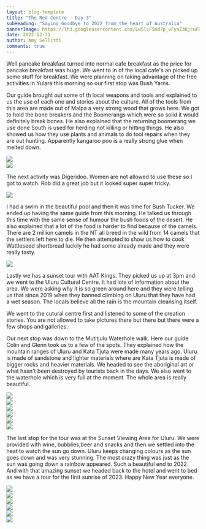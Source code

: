 ```yaml
---
layout: blog-template
title: "The Red Centre - Day 3"
subHeading: "Saying Goodbye to 2022 from the heart of Australia"
bannerImage: https://lh3.googleusercontent.com/Lw5lcF5Hd7p_vFyaZ3KjcuFDNEomPfI3e-5izdvSPZm-NeJglE_Cerd3wbSWCZ1XXMVB9nj-7G69aacCjbt2n3vpmNeqLtLBbqeH1PHGOx1MVzMDx1ZMUdvfiMj5kft6aO-oK6uTAWU=w2400
date: 2022-12-31
author: Amy Sellitti
comments: true
---
```


Well pancake breakfast turned into normal cafe breakfast as the price for pancake breakfast was huge. We went to in of the local cafe's an picked up some stuff for breakfast. We were planning on taking advantage of the free activities in Yulara this morning so our first stop was Bush Yarns. 

Our guide brought out some of th local weapons and tools and explained to us the use of each one and stories about the culture. All of the tools from this area are made out of Malpa a very strong wood that grows here. We got to hold the bone breakers and the Boomerangs which were so solid it would definitely break bones. He also explained that the returning boomerang we use done South is used for herding not killing or hitting things. He also showed us how they use plants and animals to do tool repairs when they are out hunting. Apparently kangaroo poo is a really strong glue when melted down. 

<div class="center-image"><img src="https://lh3.googleusercontent.com/MHS03mNStHaN2lop2hsxSIccUqtCGsFZHq4SslYj2evnc5fTo9N0X-mPD7j-vf24s6fjbsg9VQk46fmLfRjonSHckIzUR8zqS1VJXfYiWalXqOlHLtzlzs5VhPXhgoO56CDHd8U7SS8=w2400" /></div>
<div class="center-image"><img src="https://lh3.googleusercontent.com/rmyCQdZnhSCBIFIdzxh2V1AXxAcD4hsEtRqdZu5KXlTAKlMaY2pND2hnk1dH9ltoH1mOVDxQXnk3oO3w_kwG-7Fku1LXzxcS_Mbe2QKGmEwDs5hsF7-KL5rsLyWeSX5VVAizEhvUAIg=w2400" /></div>

The next activity was Digeridoo. Women are not allowed to use  these so I got to watch. Rob did a great job but it looked super super tricky.

<div class="center-image"><img src="https://lh3.googleusercontent.com/0x0TBwL9u9I7ETtt2V82KYY2TRAgUX9RBtyQeHy1Mr4UsHM1wclRoppD-BZOvu554oZwIkpPYu5kEuOE2fgPcDmWAZmLYq4-Ox-FVn9nufWsruNC9816Z5uZOxF3LRLh3vc-kPk_80g=w2400" /></div>

I had a swim in the beautiful pool and then it was time for Bush Tucker. We ended up having the same guide from this morning. He talked us through this time with the same sense of humour the bush foods of the desert. He also explained that a lot of the food is harder to find because of the camels. There are 2 million  camels in the NT all breed in the wild from 14 camels that the settlers left here to die. He then attempted to show us how to cook Wattleseed shortbread luckily he had some already made and they were really tasty. 

<div class="center-image"><img src="https://lh3.googleusercontent.com/JZdC4LiuI8q_EWoHrNzxzZEUyoRlvVOLZzZSyjm0i5zwLnONlDx00ihw0MwBkmglO6k60bnnqFw4yersxTEe_9dAtTwtYe9wGHTN067cZk-AMBpH_H1h7TOgGxJx5P1h7Ga73XsLoSY=w2400" /></div>

Lastly we has a sunset tour with AAT Kings. They picked us up at 3pm and we went to the Uluru Cultural Centre. It had lots of information about the area. We were asking why it is so green around here and they were telling us that since 2019 when they banned climbing on Uluru that they have had a wet season. The locals believe all the rain is the mountain cleansing itself.  

We went to the cutural centre first and listened to some of the creation stories. You are not allowed to take pictures there but there but there were a few shops and galleries. 

Our next stop was down to the Mutitjulu Waterhole walk. Here our guide Colin and Glenn took us to a few of the spots. They explained how the mountain ranges of Uluru and Kata Tjuta were made many years ago. Uluru is made of sandstone and lighter materials where are Kata Tjuta is made of bigger rocks and heavier materials. We headed to see the aboriginal art or what hasn't been destroyed by tourists back in the days. We also went to the waterhole which is very full at the moment. The whole area is really beautiful.  

<div class="center-image"><img src="https://lh3.googleusercontent.com/2tna7XA6DfOjGGwMWxoyMutN7YXedckkMDFaDtZLsK7FI1ZCmaDMNSLdOvL7dZbvkqDW7HNUhSCtVelxefNhWMrU7cQkGG6Qr9EQF-4aOz2U-MJH19rhvnf2mvoJ5SYNXxb4OpY2MXI=w2400" /></div>
<div class="center-image"><img src="https://lh3.googleusercontent.com/fqJSfxPNjXkStjxhuK8NKVZBmHQIqx2hMf6meRI7gUCrPU2sD1DeNA1yaSOZJLv_U8W0DQTF90ajMrFSEZZ08CrhPL5CWzLEQb7XyLbwIluMPs29T4CiZZB58eUi91Im0jCkyJ0DOHM=w2400" /></div>
<div class="center-image"><img src="https://lh3.googleusercontent.com/BKU2mL_Emp7eMF0VKXsPYleMeL5ISmAHMceeVcyWy1ceXP8v9VsUUnfvnefShZTZjjA5HMvyMdnaY6UMFqYhVcBodaFx1shfVMPu6JcBHhIkGzqDB_eo_BJy-_Mu2IyAIr2CUgvQaC4=w2400" /></div>
<div class="center-image"><img src="https://lh3.googleusercontent.com/6QVmCEXhB6cvcIMLzO_PrjAu0nmPpEmXpb3bticd4knLVJLzUfnhZH_jTyAoRFkBOhFGFN1YVNUPIaBwjD1IhNfCvRKgmDGJcaDjlGZoYTSxpIiJpLXqKigzN_PdFh0qr_HJqSU0Sa8=w2400" /></div>
<div class="center-image"><img src="https://lh3.googleusercontent.com/jqII1fJzzH_dZvb_WOf02EM0iR_-75GhMcbQw4fBCWzv2Kf3X8TAkJ0B0X8yB2nYVMwrPjr3ksKMMdQFIGAEsHy0m6zPbjDqznXRSJzfYpNwrAVRHYA2zTyxPjeHWyuLfTCePUkTztk=w2400" /></div>
<div class="center-image"><img src="https://lh3.googleusercontent.com/27sFWj03R_-c8hK3DDhSxveNcH1Y-1rez4woMcb01ccF8ANzxk22hBcRriepzUB84xETWbAPwj7x98gkVoqnNvwJ33kChHKuk-hygf-uQjwYrz2Uk33HqGM0ryVXzV_D5JKTD-GmKuk=w2400" /></div>

The last stop for the tour was at the Sunset Viewing Area for Uluru. We were provided with wine, bubblies,beer and snacks and then we settled into the heat to watch the sun go down. Uluru keeps changing colours as the sun goes down and was very stunning. The most crazy thing was just as the sun was going down a rainbow appeared. Such a beautiful end to 2022. And with that amazing sunset we headed back to the hotel and went to bed as we have a tour for the first sunrise of 2023. Happy New Year everyone.

<div class="center-image"><img src="https://lh3.googleusercontent.com/F_8zYUpDTWWOdCFEZ3R_noYdo1vShEpkeOaCNLPzpNQReDqZSoaNZiRYV-CRDJ8aQ--kuUl6FeXfYI7OCjENrATODvshHG0VpfAtfsu8Gff6tZT_r3mEyvQtmf6zYo5Sf-VYOoh5p20=w2400" /></div>
<div class="center-image"><img src="https://lh3.googleusercontent.com/2dYWavKcXP5Vh3sOlW20zw92sXx0geHOJI0NI60ACEydXH5NjHoiH2UTihpTNTFnRGtbU7iwrN5Ylsv2yoETIWz6XbcgfkQHJYTx-OhsqncPy5uUnFYEnppgF2Hf02IzygpzfogaJdw=w2400" /></div>
<div class="center-image"><img src="https://lh3.googleusercontent.com/b7wpyx-uDJ4w7y2cwLvnuJ6Nnne1mdGbrkiQC1cr3X03KNFeJbAMY-2b62mF31Sx2dVtFhMkvTMVaa2kXc7gUih90C6d1rEYCV5xWKiCekPqHbOWwu-AI0DoaLgjAgtOyXoLK2tivxQ=w2400" /></div>
<div class="center-image"><img src="https://lh3.googleusercontent.com/oBjub4u9G7ecUzTgMhh_keYVq5pITFwTkwmg86Fek-i4esoFRXhl82WHWQdV-WcGwAv3fk1xjPfcIhmdj367y3khBa8uey_5-GAgYHhHrp8gc3K7x4xfIJKXdbJaaQqi2D4Y2prEdM4=w2400" /></div>
<div class="center-image"><img src="https://lh3.googleusercontent.com/Lw5lcF5Hd7p_vFyaZ3KjcuFDNEomPfI3e-5izdvSPZm-NeJglE_Cerd3wbSWCZ1XXMVB9nj-7G69aacCjbt2n3vpmNeqLtLBbqeH1PHGOx1MVzMDx1ZMUdvfiMj5kft6aO-oK6uTAWU=w2400" /></div>
<div class="center-image"><img src="https://lh3.googleusercontent.com/AnGRHZBaqmIKkC7mdcVLiduNTN8v6mpyWCPHcIP4zovyKyOZAwTlctncfwWvdyd7HZSbaFLWOmLFbowcWklXjxtBsP4M1ZVmY8YhAZnZ9b8dev2KUFjz47dYIjc6G4vhriuQ3HpmU98=w2400" /></div>

